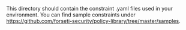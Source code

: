This directory should contain the constraint .yaml files used in your environment. You can find sample constraints under https://github.com/forseti-security/policy-library/tree/master/samples.
